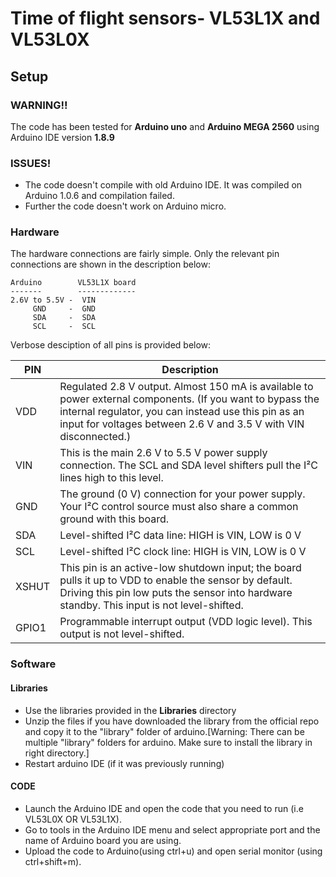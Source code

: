 # Time of flight sensors- VL53L1X and VL53L0X
## Setup
### WARNING!!
The code has been tested for **Arduino uno** and **Arduino MEGA 2560** using Arduino IDE version **1.8.9**

### ISSUES!
* The code doesn't compile with old Arduino IDE. It was compiled on Arduino 1.0.6 and compilation failed.
* Further the code doesn't work on Arduino micro.

### Hardware

The hardware connections are fairly simple. Only the relevant pin connections are shown in the description below:
```
Arduino        VL53L1X board
-------        -------------
2.6V to 5.5V -  VIN
     GND     -  GND
     SDA     -  SDA
     SCL     -  SCL
```

Verbose desciption of all pins is provided below:

| PIN   | Description                                                                                                                                                                                                                           |
|-------|---------------------------------------------------------------------------------------------------------------------------------------------------------------------------------------------------------------------------------------|
| VDD   | Regulated 2.8 V output. Almost 150 mA is available to power external components. (If you want to bypass the internal regulator, you can instead use this pin as an input for voltages between 2.6 V and 3.5 V with VIN disconnected.) |
| VIN   | This is the main 2.6 V to 5.5 V power supply connection. The SCL and SDA level shifters pull the I²C lines high to this level.                                                                                                        |
| GND   | The ground (0 V) connection for your power supply. Your I²C control source must also share a common ground with this board.                                                                                                           |
| SDA   | Level-shifted I²C data line: HIGH is VIN, LOW is 0 V                                                                                                                                                                                  |
| SCL   | Level-shifted I²C clock line: HIGH is VIN, LOW is 0 V                                                                                                                                                                                 |
| XSHUT | This pin is an active-low shutdown input; the board pulls it up to VDD to enable the sensor by default. Driving this pin low puts the sensor into hardware standby. This input is not level-shifted.                                  |
| GPIO1 | Programmable interrupt output (VDD logic level). This output is not level-shifted.                                                                                                                                                    |


### Software
#### Libraries
* Use the libraries provided in the **Libraries** directory
* Unzip the files if you have downloaded the library from the official repo and copy it to the "library" folder of arduino.[Warning: There can be multiple "library" folders for arduino. Make sure to install the library in right directory.]
* Restart arduino IDE (if it was previously running)

#### CODE
* Launch the Arduino IDE and open the code that you need to run (i.e VL53L0X OR VL53L1X). 
* Go to tools in the Arduino IDE menu and select appropriate port and the name of Arduino board you are using.
* Upload the code to Arduino(using ctrl+u) and open serial monitor (using ctrl+shift+m).
